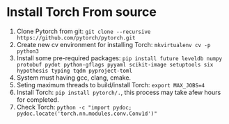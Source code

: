 # Install Torch From source 
1. Clone Pytorch from git: ```git clone --recursive https://github.com/pytorch/pytorch.git```
2. Create new cv environment for installing Torch: ```mkvirtualenv cv -p python3```
3. Install some pre-required packages: ```pip install future leveldb numpy protobuf pydot python-gflags pyyaml scikit-image setuptools six hypothesis typing tqdm pyproject-toml```
4. System must having gcc, clang, cmake.
5. Seting maximum threads to build/install Torch: ```export MAX_JOBS=4```
6. Install Torch: ```pip install pytorch/.```, this process may take afew hours for completed.
7. Check Torch: ```python -c "import pydoc; pydoc.locate('torch.nn.modules.conv.Conv1d')"```
